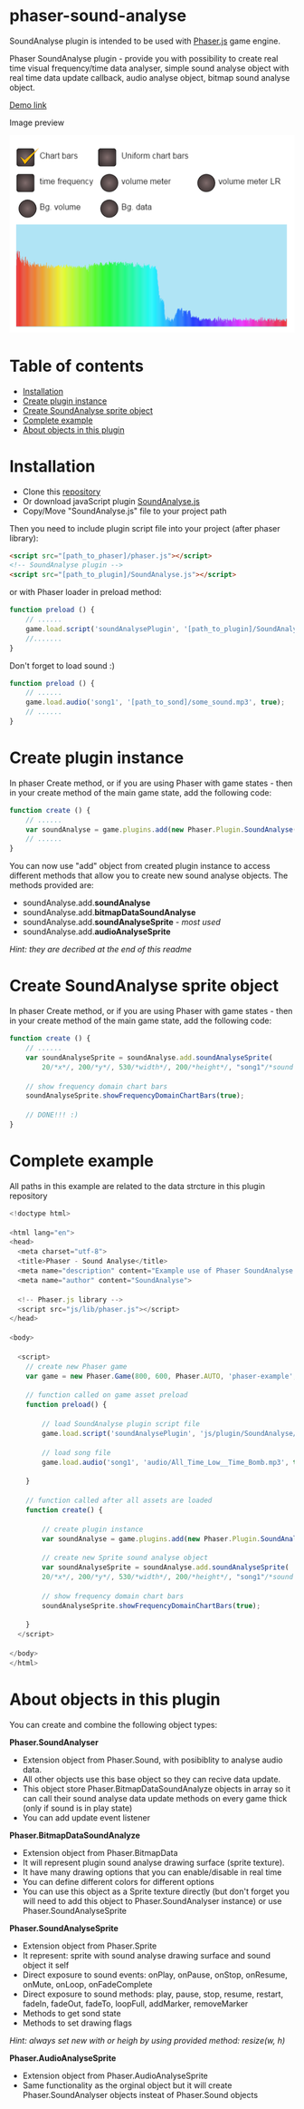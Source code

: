# phaser-sound-analyse
SoundAnalyse plugin is intended to be used with [Phaser.js](https://github.com/photonstorm/phaser) game engine.

Phaser SoundAnalyse plugin - provide you with possibility to create real time visual frequency/time data analyser, simple sound analyse object with real time data update callback, audio analyse object, bitmap sound analyse object.

[Demo link](http://zarkokaktus.byethost3.com/Phaser/sound_analyser/index.php)

Image preview

![alt tag](phaser_sound_analyse_preview.png)

Table of contents
=================

  * [Installation](#installation)
  * [Create plugin instance](#create-plugin-instance)
  * [Create SoundAnalyse sprite object](#create-soundanalyse-sprite-object)
  * [Complete example](#complete-example)
  * [About objects in this plugin](#about-objects-in-this-plugin)

Installation
=================

* Clone this [repository](https://github.com/KaktusFlame/phaser-sound-analyser.git)
* Or download javaScript plugin [SoundAnalyse.js](js/plugin/SoundAnalyse/SoundAnalyse.js)
* Copy/Move "SoundAnalyse.js" file to your project path

Then you need to include plugin script file into your project (after phaser library):

```html
<script src="[path_to_phaser]/phaser.js"></script>
<!-- SoundAnalyse plugin -->
<script src="[path_to_plugin]/SoundAnalyse.js"></script>
```
or with Phaser loader in preload method:
```javascript
function preload () {
	// ......
	game.load.script('soundAnalysePlugin', '[path_to_plugin]/SoundAnalyse.js');
    //.......
}
```

Don't forget to load sound :)
```javascript
function preload () {
	// ......
	game.load.audio('song1', '[path_to_sond]/some_sound.mp3', true);
    // ......
}
```

Create plugin instance
=================

In phaser Create method, or if you are using Phaser with game states - then in your create method of the main game state, add the following code:
```javascript
function create () {
	// ......
	var soundAnalyse = game.plugins.add(new Phaser.Plugin.SoundAnalyse(game));
    // ......
}
```
You can now use "add" object from created plugin instance to access different methods that allow you to create new sound analyse objects. The methods provided are:
- soundAnalyse.add.**soundAnalyse**
- soundAnalyse.add.**bitmapDataSoundAnalyse**
- soundAnalyse.add.**soundAnalyseSprite** - *most used*
- soundAnalyse.add.**audioAnalyseSprite**

*Hint: they are decribed at the end of this readme*

Create SoundAnalyse sprite object
=================
In phaser Create method, or if you are using Phaser with game states - then in your create method of the main game state, add the following code:
```javascript
function create () {
    // ......
	var soundAnalyseSprite = soundAnalyse.add.soundAnalyseSprite(
    	20/*x*/, 200/*y*/, 530/*width*/, 200/*height*/, "song1"/*sound key*/, true/*auto play*/, this._onDecodeFinish/*decode finish callback*/, this/*callback context*/);
        
    // show frequency domain chart bars
    soundAnalyseSprite.showFrequencyDomainChartBars(true);
    
    // DONE!!! :)
}
```

Complete example
========
All paths in this example are related to the data strcture in this plugin repository
```javascript
<!doctype html>

<html lang="en">
<head>
  <meta charset="utf-8">
  <title>Phaser - Sound Analyse</title>
  <meta name="description" content="Example use of Phaser SoundAnalyse plugin">
  <meta name="author" content="SoundAnalyse">
  
  <!-- Phaser.js library -->
  <script src="js/lib/phaser.js"></script>
</head>

<body>

  <script>
  	// create new Phaser game
    var game = new Phaser.Game(800, 600, Phaser.AUTO, 'phaser-example', { preload: preload, create: create });

	// function called on game asset preload
    function preload() {
    
    	// load SoundAnalyse plugin script file
        game.load.script('soundAnalysePlugin', 'js/plugin/SoundAnalyse/SoundAnalyse.js');
        
        // load song file
        game.load.audio('song1', 'audio/All_Time_Low__Time_Bomb.mp3', true);
        
    }

	// function called after all assets are loaded
    function create() {

        // create plugin instance
        var soundAnalyse = game.plugins.add(new Phaser.Plugin.SoundAnalyse(game));
        
        // create new Sprite sound analyse object
        var soundAnalyseSprite = soundAnalyse.add.soundAnalyseSprite(
    	20/*x*/, 200/*y*/, 530/*width*/, 200/*height*/, "song1"/*sound key*/, true/*auto play*/, this._onDecodeFinish/*decode finish callback*/, this/*callback context*/);
        
        // show frequency domain chart bars
        soundAnalyseSprite.showFrequencyDomainChartBars(true);

    }
  </script>
  
</body>
</html>
```


About objects in this plugin
=================

You can create and combine the following object types:

**Phaser.SoundAnalyser**
- Extension object from Phaser.Sound, with posibiblity to analyse audio data.
- All other objects use this base object so they can recive data update.
- This object store Phaser.BitmapDataSoundAnalyze objects in array so it can call their sound analyse data update methods on every game thick (only if sound is in play state)
- You can add update event listener

**Phaser.BitmapDataSoundAnalyze**
- Extension object from Phaser.BitmapData 
- It will represent plugin sound analyse drawing surface (sprite texture). 
- It have many drawing options that you can enable/disable in real time
- You can define different colors for different options
- You can use this object as a Sprite texture directly (but don't forget you will need to add this object to Phaser.SoundAnalyser instance) or use Phaser.SoundAnalyseSprite

**Phaser.SoundAnalyseSprite**
- Extension object from Phaser.Sprite
- It represent: sprite with sound analyse drawing surface and sound object it self
- Direct exposure to sound events: onPlay, onPause, onStop, onResume, onMute, onLoop, onFadeComplete
- Direct exposure to sound methods: play, pause, stop, resume, restart, fadeIn, fadeOut, fadeTo, loopFull, addMarker, removeMarker
- Methods to get sond state
- Methods to set drawing flags

*Hint: always set new with or heigh by using provided method: resize(w, h)*

**Phaser.AudioAnalyseSprite**
- Extension object from Phaser.AudioAnalyseSprite
- Same functionality as the orginal object but it will create Phaser.SoundAnalyser objects insteat of Phaser.Sound objects


